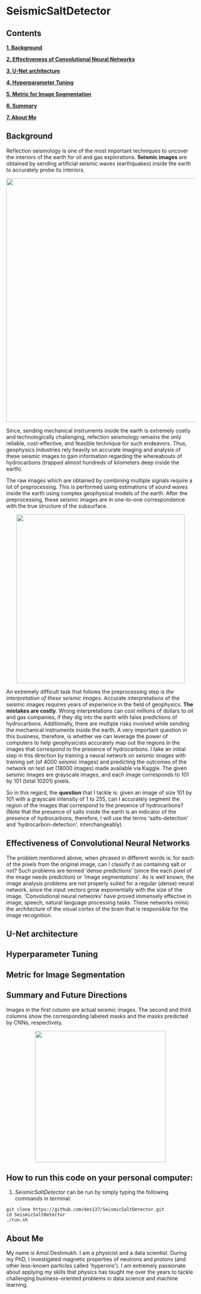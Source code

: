 # SeismicSaltDetector

## Contents

[**1. Background**](#background)

[**2. Effectiveness of Convolutional Neural Networks**](#cnn)

[**3. U-Net architecture**](#unet)

[**4. Hyperparameter Tuning**](#hyperparameters)

[**5. Metric for Image Segmentation**](#metric)

[**6. Summary**](#results)

[**7. About Me**](#me)


## <a name="background">Background</a>
Reflection seismology is one of the most important techniques to uncover the interiors of the earth for oil and gas explorations. **Seismic images** are obtained by sending artificial seismic waves (earthquakes) inside the earth to accurately probe its interiors. 

<p align="center">
  <img src="https://github.com/des137/SeismicSaltDetector/blob/master/seismicsurvey2.jpg" width="650">
</p>

Since, sending mechanical instruments inside the earth is extremely costly and technologically challenging, refection seismology remains the only reliable, cost-effective, and feasible technique for such endeavors. Thus, geophysics industries rely heavily on accurate imaging and analysis of these seismic images to gain information regarding the whereabouts of hydrocarbons (trapped almost hundreds of kilometers deep inside the earth). 

The raw images which are obtained by combining multiple signals require a lot of preprocessing. This is performed using estimations of sound waves inside the earth using complex geophysical models of the earth. After the preprocessing, these seismic images are in one-to-one correspondence with the true structure of the subsurface. 

<p align="center">
  <img src="https://github.com/des137/SeismicSaltDetector/blob/master/seismic.png" width="450">
</p>

An extremely difficult task that follows the preprocessing step is _the interpretation of these seismic images_. Accurate interpretations of the seismic images requires years of experience in the field of geophysics. **The mistakes are costly**. Wrong interpretations can cost millions of dollars to oil and gas companies, if they dig into the earth with false predictions of hydrocarbons. Additionally, there are multiple risks involved while sending the mechanical instruments inside the earth. A very important question in this business, therefore, is whether we can leverage the power of computers to help geophysicists accurately map out the regions in the images that correspond to the presence of hydrocarbons. I take an initial step in this direction by training a neural network on seismic images with training set (of 4000 seismic images) and predicting the outcomes of the network on test set (18000 images) made available via Kaggle. The given seismic images are grayscale images, and each image corresponds to 101 by 101 (total 10201) pixels. 

So in this regard, the **question** that I tackle is: given an image of size 101 by 101 with a grayscale intensity of 1 to 255, can I accurately segment the region of the images that correspond to the presence of hydrocarbons? (Note that the presence of salts inside the earth is an indicator of the presence of hydrocarbons, therefore, I will use the terms 'salts-detection' and 'hydrocarbon-detection', interchangeably). 

## <a name="cnn">Effectiveness of Convolutional Neural Networks</a>
The problem mentioned above, when phrased in different words is: for each of the pixels from the original image, can I classify it as containing salt or not? Such problems are termed 'dense predictions' (since the each pixel of the image needs prediction) or 'image segmentations'. As is well known, the image analysis problems are not properly suited for a regular (dense) neural network, since the input vectors grow exponentially with the size of the image. 'Convolutional neural networks' have proved immensely effective in image, speech, natural language processing tasks. These networks mimic the architecture of the visual cortex of the brain that is responsible for the image recognition. 

## <a name="unet">U-Net architecture</a>

## <a name="hyperparameters">Hyperparameter Tuning</a>

## <a name="metric">Metric for Image Segmentation</a>

## <a name="results">Summary and Future Directions</a>
Images in the first column are actual seismic images. The second and third columns show the corresponding labeled masks and the masks predicted by CNNs, respectively.
<p align="center">
  <img src="https://github.com/des137/SeismicSaltDetector/blob/master/real-masks-predicts.png" width="350">
</p>

## How to run this code on your personal computer:
1. _SeismicSaltDetector_ can be run by simply typing the following commands in terminal: 
```
git clone https://github.com/des137/SeismicSaltDetector.git
cd SeismicSaltDetector
./run.sh
```

## <a name="me">About Me</a>
My name is Amol Deshmukh. I am a physicist and a data scientist. During my PhD, I investigated magnetic properties of neutrons and protons (and other less-known particles called 'hyperons'). I am extremely passionate about applying my skills that physics has taught me over the years to tackle challenging business-oriented problems in data science and machine learning.

## 
